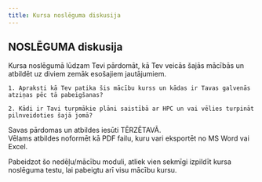 ```yaml
---
title: Kursa noslēguma diskusija 
---
```


## NOSLĒGUMA diskusija 

Kursa noslēgumā lūdzam Tevi pārdomāt, kā Tev veicās šajās mācībās un atbildēt uz diviem zemāk esošajiem jautājumiem.

<!--```spoiler {title: "Diskusijas jautājums"} -->
```attention-question {label: "Diskusijas jautājums"}
1. Apraksti kā Tev patika šis mācību kurss un kādas ir Tavas galvenās atziņas pēc tā pabeigšanas?

2. Kādi ir Tavi turpmākie plāni saistībā ar HPC un vai vēlies turpināt pilnveidoties šajā jomā?
```

Savas pārdomas un atbildes iesūti TĒRZĒTAVĀ.  
Vēlams atbildes noformēt kā PDF failu, kuru vari eksportēt no MS Word vai Excel. 


Pabeidzot šo nedēļu/mācību moduli, atliek vien sekmīgi izpildīt kursa noslēguma testu, lai pabeigtu arī visu mācību kursu.  

```attention-recommendation {label: "Kursa NOSLĒGUMA DISKUSIJAS UZDEVUMAM Tu vari piekļūt reģistrējoties ar saiti, kas pieejama kā spedpoga  lapas augšējā labajā stūrī"}
```
   
<!--
Tu vari apliecināt savas zināšanas piedaloties nedēļas noslēguma testā.  


-->
